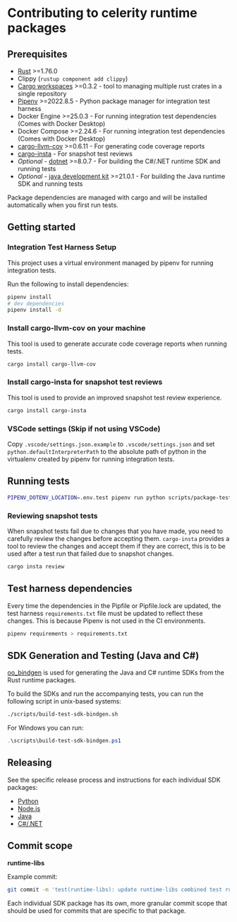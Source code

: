 # Contributing to celerity runtime packages

## Prerequisites

- [Rust](https://www.rust-lang.org/tools/install) >=1.76.0
- Clippy (`rustup component add clippy`)
- [Cargo workspaces](https://crates.io/crates/cargo-workspaces) >=0.3.2 - tool to managing multiple rust crates in a single repository
- [Pipenv](https://pypi.org/project/pipenv/) >=2022.8.5 - Python package manager for integration test harness
- Docker Engine >=25.0.3 - For running integration test dependencies (Comes with Docker Desktop)
- Docker Compose >=2.24.6 - For running integration test dependencies (Comes with Docker Desktop)
- [cargo-llvm-cov](https://crates.io/crates/cargo-llvm-cov) >=0.6.11 - For generating code coverage reports
- [cargo-insta](https://crates.io/crates/cargo-insta) - For snapshot test reviews
- _Optional_ - [dotnet](https://dotnet.microsoft.com/download) >=8.0.7 - For building the C#/.NET runtime SDK and running tests
- _Optional_ - [java development kit](https://www.oracle.com/uk/java/technologies/downloads/) >=21.0.1 - For building the Java runtime SDK and running tests

Package dependencies are managed with cargo and will be installed automatically when you first
run tests.

## Getting started

### Integration Test Harness Setup

This project uses a virtual environment managed by pipenv for running integration tests.

Run the following to install dependencies:

```bash
pipenv install
# dev dependencies
pipenv install -d
```

### Install cargo-llvm-cov on your machine

This tool is used to generate accurate code coverage reports when running tests.

```bash
cargo install cargo-llvm-cov
```

### Install cargo-insta for snapshot test reviews

This tool is used to provide an improved snapshot test review experience.

```bash
cargo install cargo-insta
```

### VSCode settings (Skip if not using VSCode)

Copy `.vscode/settings.json.example` to `.vscode/settings.json` and set `python.defaultInterpreterPath` to the absolute path of python in the virtualenv created by pipenv for running integration tests.

## Running tests

```bash
PIPENV_DOTENV_LOCATION=.env.test pipenv run python scripts/package-test-tools.py --localdeps
```

### Reviewing snapshot tests

When snapshot tests fail due to changes that you have made, you need to carefully review the changes before accepting them.
`cargo-insta` provides a tool to review the changes and accept them if they are correct, this is to be used after a test run that failed due to snapshot changes.

```bash
cargo insta review
```

## Test harness dependencies

Every time the dependencies in the Pipfile or Pipfile.lock are updated, the test harness `requirements.txt` file must be updated to reflect these changes.
This is because Pipenv is not used in the CI environments.

```bash
pipenv requirements > requirements.txt
```

## SDK Generation and Testing (Java and C#)

[oo_bindgen](https://github.com/stepfunc/oo_bindgen) is used for generating the Java and C# runtime SDKs from the Rust runtime packages.

To build the SDKs and run the accompanying tests, you can run the following script in unix-based systems:

```bash
./scripts/build-test-sdk-bindgen.sh
```

For Windows you can run:

```powershell
.\scripts\build-test-sdk-bindgen.ps1
```

## Releasing

See the specific release process and instructions for each individual SDK packages:

- [Python](sdk/python/CONTRIBUTING.md)
- [Node.js](sdk/node/CONTRIBUTING.md)
- [Java](sdk/bindings/java/CONTRIBUTING.md)
- [C#/.NET](sdk/bindings/dotnet/CONTRIBUTING.md)

## Commit scope

**runtime-libs**

Example commit:

```bash
git commit -m 'test(runtime-libs): update runtime-libs combined test runner'
```

Each individual SDK package has its own, more granular commit scope that should be used for commits that are specific to that package.

